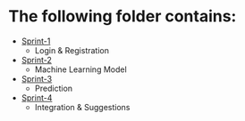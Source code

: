 # The following folder contains:
- [Sprint-1](https://github.com/IBM-EPBL/IBM-Project-7793-1658899472/tree/main/Project%20Development%20Phase/Sprint%201)
  - Login & Registration
- [Sprint-2](https://github.com/IBM-EPBL/IBM-Project-7793-1658899472/tree/main/Project%20Development%20Phase/Sprint%202)
  - Machine Learning Model
- [Sprint-3](https://github.com/IBM-EPBL/IBM-Project-7793-1658899472/tree/main/Project%20Development%20Phase/Sprint%203)
  - Prediction
- [Sprint-4](https://github.com/IBM-EPBL/IBM-Project-7793-1658899472/tree/main/Project%20Development%20Phase/Sprint%204)
  - Integration & Suggestions
